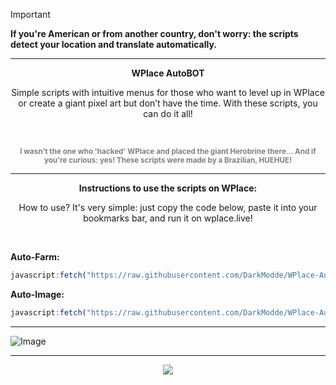 > [!IMPORTANT]  
> **If you're American or from another country, don't worry: the scripts detect your location and translate automatically.**

---

<p align="center"><strong>WPlace AutoBOT</strong></p>

<p align="center">Simple scripts with intuitive menus for those who want to level up in WPlace or create a giant pixel art but don’t have the time. With these scripts, you can do it all!</p>

<br>

<p align="center">
  <sub><span style="color:gray"><strong>I wasn't the one who 'hacked' WPlace and placed the giant Herobrine there... And if you're curious: yes! These scripts were made by a Brazilian, HUEHUE!</strong></span></sub>
</p>

---

<p align="center"><strong>Instructions to use the scripts on WPlace:</strong></p>

<p align="center">How to use? It's very simple: just copy the code below, paste it into your bookmarks bar, and run it on wplace.live!</p>

<br>

**Auto-Farm:**

```js
javascript:fetch("https://raw.githubusercontent.com/DarkModde/WPlace-AutoBOT/refs/heads/main/Auto-Farm.js").then(t=>t.text()).then(eval);
```

**Auto-Image:**

```js
javascript:fetch("https://raw.githubusercontent.com/DarkModde/WPlace-AutoBOT/refs/heads/main/Auto-Image.js").then(t=>t.text()).then(eval);
```

---

![Image](https://i.imgur.com/dozee2w.png)

---

<p align="center"><a href="#"><img src="https://komarev.com/ghpvc/?username=WPlace-AutoBOT&style=for-the-badge&label=Views:&color=gray"/></a></p>
